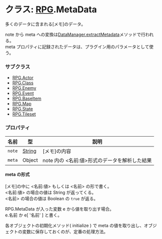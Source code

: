 # クラス: [RPG](RPG.md).MetaData
 多くのデータに含まれる[メモ]のデータ。
 
 note から meta への変換は[DataManager.extractMetadata](DataManager.md#static-extractmetadata-data)メソッドで行われる。<br />
 meta プロパティに記録されたデータは、プラグイン用のパラメータとして使う。


### サブクラス

*  [RPG.Actor](RPG.Actor.md)
*  [RPG.Class](RPG.Class.md)
*  [RPG.Enemy](RPG.Enemy.md)
*  [RPG.Event](RPG.Event.md)
*  [RPG.BaseItem](RPG.BaseItem.md)
*  [RPG.Map](RPG.Map.md)
*  [RPG.State](RPG.State.md)
*  [RPG.Tileset](RPG.Tileset.md)


### プロパティ

| 名前 | 型 | 説明 |
| --- | --- | --- |
| `note` | [String](String.md) | [メモ]の内容 |
| `meta` | Object | note 内の &lt;名前:値&gt;形式のデータを解析した結果 |

#### meta の形式

[メモ]の中に &lt;名前:値&gt; もしくは &lt;名前&gt; の形で書く。<br />
&lt;名前:値&gt; の場合の値は String が返ってくる。<br />
&lt;名前&gt; の場合の値は Boolean の <code>true</code> が返る。

RPG.MetaData が入った変数 e から値を取り出す場合。<br />
<coed>e.名前</code> か <coed>e[ '名前' ]</code> と書く。

各オブジェクトの初期化メソッド( initialize ) で meta の値を取り出し、オブジェクトの変数に保存しておくのが、定番の処理方法。